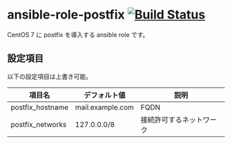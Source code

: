 # ansible-role-postfix [![Build Status](https://travis-ci.org/izumimatsuo/ansible-role-postfix.svg?branch=master)](https://travis-ci.org/izumimatsuo/ansible-role-postfix)

CentOS 7 に postfix を導入する ansible role です。

## 設定項目

以下の設定項目は上書き可能。

| 項目名           | デフォルト値     | 説明                       |
| ---------------- | ---------------- | -------------------------- |
| postfix_hostname | mail.example.com | FQDN                       |
| postfix_networks | 127.0.0.0/8      | 接続許可するネットワーク   |
